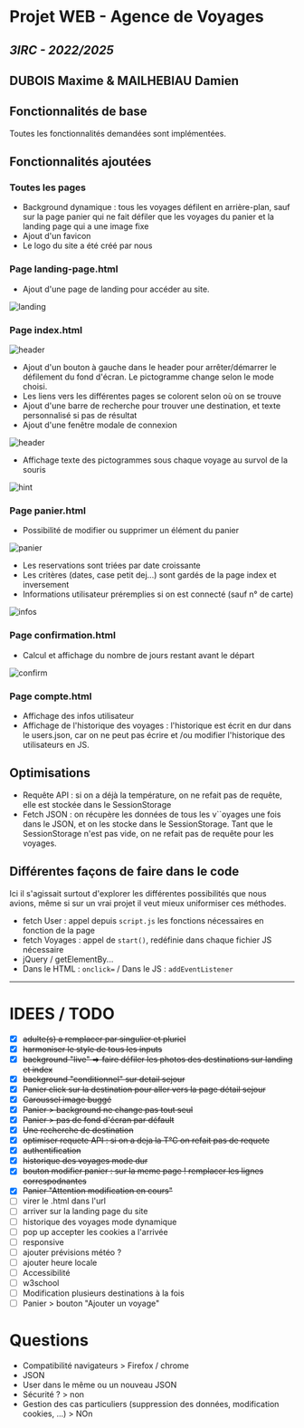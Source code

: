 # Projet WEB - Agence de Voyages 
## *3IRC - 2022/2025*
## DUBOIS Maxime & MAILHEBIAU Damien

## Fonctionnalités de base

Toutes les fonctionnalités demandées sont implémentées.

## Fonctionnalités ajoutées
### Toutes les pages
- Background dynamique : tous les voyages défilent en arrière-plan, sauf sur la page panier qui ne fait défiler que les 
voyages du panier et la landing page qui a une image fixe
- Ajout d'un favicon
- Le logo du site a été créé par nous

### Page landing-page.html
- Ajout d'une page de landing pour accéder au site.

![landing](final/landing.png)

### Page index.html
![header](final/header_and_search.png)

- Ajout d'un bouton à gauche dans le header pour arrêter/démarrer le défilement du fond d'écran. Le pictogramme change 
selon le mode choisi.
- Les liens vers les différentes pages se colorent selon où on se trouve
- Ajout d'une barre de recherche pour trouver une destination, et texte personnalisé si pas de résultat
- Ajout d'une fenêtre modale de connexion

![header](final/no_results.png)

- Affichage texte des pictogrammes sous chaque voyage au survol de la souris

![hint](final/index_img_modal_hover.png)

### Page panier.html

- Possibilité de modifier ou supprimer un élément du panier

![panier](final/panier_modif.png)

- Les reservations sont triées par date croissante
- Les critères (dates, case petit dej...) sont gardés de la page index et inversement
- Informations utilisateur préremplies si on est connecté (sauf n° de carte)

![infos](final/panier_infos_preremplies.png)

### Page confirmation.html

- Calcul et affichage du nombre de jours restant avant le départ

![confirm](final/conf_calcul_jours.png)

### Page compte.html

- Affichage des infos utilisateur
- Affichage de l'historique des voyages : l'historique est écrit en dur dans le users.json, car on ne peut pas écrire et
/ou modifier l'historique des utilisateurs en JS.

## Optimisations 
- Requête API : si on a déjà la température, on ne refait pas de requête, elle est stockée dans le SessionStorage
- Fetch JSON : on récupère les données de tous les v``oyages une fois dans le JSON, et on les stocke dans le SessionStorage.
Tant que le SessionStorage n'est pas vide, on ne refait pas de requête pour les voyages.


## Différentes façons de faire dans le code
Ici il s'agissait surtout d'explorer les différentes possibilités que nous avions, même si sur un vrai projet il veut mieux uniformiser ces méthodes.

- fetch User : appel depuis `script.js` les fonctions nécessaires en fonction de la page
- fetch Voyages : appel de `start()`, redéfinie dans chaque fichier JS nécessaire
- jQuery / getElementBy...
- Dans le HTML : `onclick=` / Dans le JS : `addEventListener`

---
# IDEES / TODO

- [x] ~~adulte(s) a remplacer par singulier et pluriel~~
- [x] ~~harmoniser le style de tous les inputs~~
- [x] ~~background "live" => faire défiler les photos des destinations sur landing et index~~
- [x] ~~background "conditionnel" sur detail sejour~~
- [x] ~~Panier click sur la destination pour aller vers la page détail sejour~~
- [x] ~~Caroussel image buggé~~
- [x] ~~Panier > background ne change pas tout seul~~
- [x] ~~Panier > pas de fond d'écran par défault~~
- [x] ~~Une recherche de destination~~
- [x] ~~optimiser requete API : si on a deja la T°C on refait pas de requete~~
- [x] ~~authentification~~
- [x] ~~historique des voyages mode dur~~
- [x] ~~bouton modifier panier : sur la meme page ! remplacer les lignes correspodnantes~~
- [x] ~~Panier "Attention modification en cours"~~
- [ ] virer le .html dans l'url
- [ ] arriver sur la landing page du site
- [ ] historique des voyages mode dynamique
- [ ] pop up accepter les cookies a l'arrivée
- [ ] responsive
- [ ] ajouter prévisions météo ?
- [ ] ajouter heure locale
- [ ] Accessibilité 
- [ ] w3school
- [ ] Modification plusieurs destinations à la fois
- [ ] Panier > bouton "Ajouter un voyage"

# Questions
- Compatibilité navigateurs > Firefox / chrome
- JSON 
- User dans le même ou un nouveau JSON
- Sécurité ? > non
- Gestion des cas particuliers (suppression des données, modification cookies, ...) > NOn
